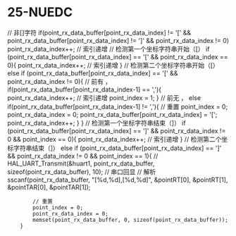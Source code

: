 # 25-NUEDC

// 非[]字符
		if(point_rx_data_buffer[point_rx_data_index] != '[' && point_rx_data_buffer[point_rx_data_index] != ']' && point_rx_data_index != 0)
			point_rx_data_index++;	// 索引递增
		// 检测第一个坐标字符串开始（[）
        if (point_rx_data_buffer[point_rx_data_index] == '[' && point_rx_data_index == 0){
			point_rx_data_index++;	// 索引递增
		}
		// 检测第二个坐标字符串开始（[）
		else if (point_rx_data_buffer[point_rx_data_index] == '[' && point_rx_data_index != 0){
			// 前有 ，
			if(point_rx_data_buffer[point_rx_data_index-1] == ','){
				point_rx_data_index++;	// 索引递增
				point_index = 1;
			}
			// 前无 ，
			else if(point_rx_data_buffer[point_rx_data_index-1] != ','){
				// 重置
				point_index = 0;
				point_rx_data_index = 0;
				point_rx_data_buffer[point_rx_data_index] = '[';
				point_rx_data_index++;
			}
		}
		// 检测第一个坐标字符串结束（]）
		if (point_rx_data_buffer[point_rx_data_index] == ']' && point_rx_data_index != 0 && point_index == 0){
			point_rx_data_index++;	// 索引递增
		}
		// 检测第二个坐标字符串结束（]）
		else if (point_rx_data_buffer[point_rx_data_index] == ']' && point_rx_data_index != 0 && point_index == 1){
//			HAL_UART_Transmit(&huart1, point_rx_data_buffer, sizeof(point_rx_data_buffer), 10);	// 串口回显
			// 解析
			sscanf(point_rx_data_buffer, "[%d,%d],[%d,%d]", &pointRT[0], &pointRT[1], &pointTAR[0], &pointTAR[1]);
			
			// 重置
			point_index = 0;
			point_rx_data_index = 0;
			memset(point_rx_data_buffer, 0, sizeof(point_rx_data_buffer));
		}